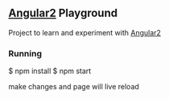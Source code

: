 ## [Angular2](http://angular.io) Playground

Project to learn and experiment with [Angular2](http://angular.io)

### Running

$ npm install
$ npm start

make changes and page will live reload
